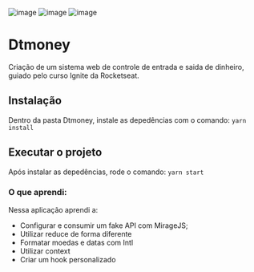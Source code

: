 ![image](https://img.shields.io/badge/React-20232A?style=for-the-badge&logo=react&logoColor=61DAFB) ![image](https://img.shields.io/badge/TypeScript-007ACC?style=for-the-badge&logo=typescript&logoColor=white) ![image](https://img.shields.io/badge/styled--components-DB7093?style=for-the-badge&logo=styled-components&logoColor=white)


# Dtmoney

Criação de um sistema web de controle de entrada e saida de dinheiro, guiado pelo curso Ignite da Rocketseat.

## Instalação
Dentro da pasta Dtmoney, instale as depedências com o comando: ``` yarn install ```

## Executar o projeto
Após instalar as depedências, rode o comando: ``` yarn start ```

### O que aprendi:
Nessa aplicação aprendi a:
- Configurar e consumir um fake API com MirageJS;
- Utilizar reduce de forma diferente
- Formatar moedas e datas com Intl
- Utilizar context
- Criar um hook personalizado

